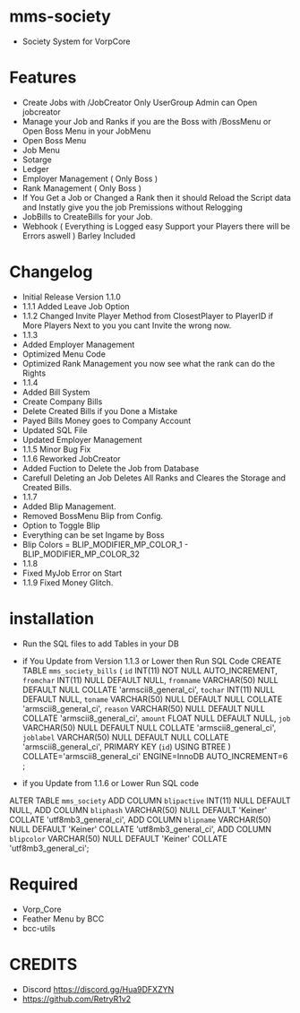 # mms-society

- Society System for VorpCore

# Features

- Create Jobs with /JobCreator  Only UserGroup Admin can Open jobcreator
- Manage your Job and Ranks if you are the Boss with /BossMenu or Open Boss Menu in your JobMenu
- Open Boss Menu
- Job Menu
- Sotarge
- Ledger
- Employer Management ( Only Boss )
- Rank Management ( Only Boss )
- If You Get a Job or Changed a Rank then it should Reload the Script data and Instatly give you the job Premissions without Relogging
- JobBills to CreateBills for your Job.
- Webhook ( Everything is Logged easy Support your Players there will be Errors aswell ) Barley Included

 
# Changelog

- Initial Release Version 1.1.0
- 1.1.1 Added Leave Job Option
- 1.1.2 Changed Invite Player Method from ClosestPlayer to PlayerID if More Players Next to you you cant Invite the wrong now.
- 1.1.3
- Added Employer Management
- Optimized Menu Code
- Optimized Rank Management you now see what the rank can do the Rights
- 1.1.4
- Added Bill System
- Create Company Bills
- Delete Created Bills if you Done a Mistake
- Payed Bills Money goes to Company Account
- Updated SQL File
- Updated Employer Management
- 1.1.5 Minor Bug Fix
- 1.1.6 Reworked JobCreator
- Added Fuction to Delete the Job from Database
- Carefull Deleting an Job Deletes All Ranks and Cleares the Storage and Created Bills.
- 1.1.7 
- Added Blip Management.
- Removed BossMenu Blip from Config.
- Option to Toggle Blip
- Everything can be set Ingame by Boss
- Blip Colors = BLIP_MODIFIER_MP_COLOR_1 - BLIP_MODIFIER_MP_COLOR_32
- 1.1.8 
- Fixed MyJob Error on Start
- 1.1.9 Fixed Money Glitch.

# installation 

- Run the SQL files to add Tables in your DB

- if You Update from Version 1.1.3 or Lower then Run SQL Code
    CREATE TABLE `mms_society_bills` (
	`id` INT(11) NOT NULL AUTO_INCREMENT,
	`fromchar` INT(11) NULL DEFAULT NULL,
	`fromname` VARCHAR(50) NULL DEFAULT NULL COLLATE 'armscii8_general_ci',
	`tochar` INT(11) NULL DEFAULT NULL,
	`toname` VARCHAR(50) NULL DEFAULT NULL COLLATE 'armscii8_general_ci',
	`reason` VARCHAR(50) NULL DEFAULT NULL COLLATE 'armscii8_general_ci',
	`amount` FLOAT NULL DEFAULT NULL,
	`job` VARCHAR(50) NULL DEFAULT NULL COLLATE 'armscii8_general_ci',
	`joblabel` VARCHAR(50) NULL DEFAULT NULL COLLATE 'armscii8_general_ci',
	PRIMARY KEY (`id`) USING BTREE
    )
    COLLATE='armscii8_general_ci'
    ENGINE=InnoDB
    AUTO_INCREMENT=6
    ;

- if you Update from 1.1.6 or Lower Run SQL code

ALTER TABLE `mms_society`
ADD COLUMN `blipactive` INT(11) NULL DEFAULT NULL,
ADD COLUMN `bliphash` VARCHAR(50) NULL DEFAULT 'Keiner' COLLATE 'utf8mb3_general_ci',
ADD COLUMN `blipname` VARCHAR(50) NULL DEFAULT 'Keiner' COLLATE 'utf8mb3_general_ci',
ADD COLUMN `blipcolor` VARCHAR(50) NULL DEFAULT 'Keiner' COLLATE 'utf8mb3_general_ci';


# Required
- Vorp_Core 
- Feather Menu by BCC
- bcc-utils


# CREDITS
- Discord https://discord.gg/Hua9DFXZYN
- https://github.com/RetryR1v2 